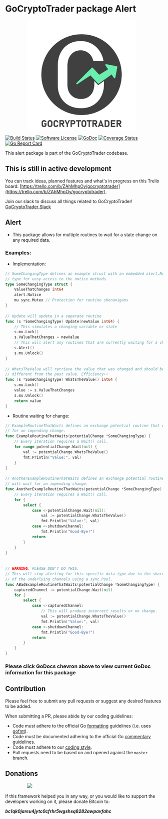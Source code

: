 # GoCryptoTrader package Alert

<img src="/common/gctlogo.png?raw=true" width="350px" height="350px" hspace="70">


[![Build Status](https://github.com/otter-trade/coin-exchange-api/actions/workflows/tests.yml/badge.svg?branch=master)](https://github.com/otter-trade/coin-exchange-api/actions/workflows/tests.yml)
[![Software License](https://img.shields.io/badge/License-MIT-orange.svg?style=flat-square)](https://github.com/otter-trade/coin-exchange-api/blob/master/LICENSE)
[![GoDoc](https://godoc.org/github.com/otter-trade/coin-exchange-api?status.svg)](https://godoc.org/github.com/otter-trade/coin-exchange-api/exchanges/alert)
[![Coverage Status](http://codecov.io/github/otter-trade/coin-exchange-api/coverage.svg?branch=master)](http://codecov.io/github/otter-trade/coin-exchange-api?branch=master)
[![Go Report Card](https://goreportcard.com/badge/github.com/otter-trade/coin-exchange-api)](https://goreportcard.com/report/github.com/otter-trade/coin-exchange-api)


This alert package is part of the GoCryptoTrader codebase.

## This is still in active development

You can track ideas, planned features and what's in progress on this Trello board: [https://trello.com/b/ZAhMhpOy/gocryptotrader](https://trello.com/b/ZAhMhpOy/gocryptotrader).

Join our slack to discuss all things related to GoCryptoTrader! [GoCryptoTrader Slack](https://join.slack.com/t/gocryptotrader/shared_invite/enQtNTQ5NDAxMjA2Mjc5LTc5ZDE1ZTNiOGM3ZGMyMmY1NTAxYWZhODE0MWM5N2JlZDk1NDU0YTViYzk4NTk3OTRiMDQzNGQ1YTc4YmRlMTk)

## Alert

+ This package allows for multiple routines to wait for a state change on any required data.

### Examples:

+ Implementation:

```go
// SomeChangingType defines an example struct with an embedded alert.Notice
// type for easy access to the notice methods.
type SomeChangingType struct {
	ValueThatChanges int64
	alert.Notice
	mu sync.Mutex // Protection for routine shenanigans
}

// Update will update in a separate routine
func (s *SomeChangingType) Update(newValue int64) {
	// This simulates a changing variable or state
	s.mu.Lock()
	s.ValueThatChanges = newValue
	// This will alert any routines that are currently waiting for a change
	s.Alert()
	s.mu.Unlock()
}

// WhatsTheValue will retrieve the value that was changed and should be
// different from the past value. Efficiency++
func (s *SomeChangingType) WhatsTheValue() int64 {
	s.mu.Lock()
	value := s.ValueThatChanges
	s.mu.Unlock()
	return value
}
```

+ Routine waiting for change:

```go
// ExampleRoutineThatWaits defines an exchange potential routine that will wait
// for an impending change.
func ExampleRoutineThatWaits(potentialChange *SomeChangingType) {
	// Every iteration requires a Wait() call.
	for range potentialChange.Wait(nil) {
		val := potentialChange.WhatsTheValue()
		fmt.Println("Value:", val)
	}
}

// AnotherExampleRoutineThatWaits defines an exchange potential routine that 
// will wait for an impending change.
func AnotherExampleRoutineThatWaits(potentialChange *SomeChangingType) {
	// Every iteration requires a Wait() call.
	for {
		select {
			case <-potentialChange.Wait(nil):
				val := potentialChange.WhatsTheValue()
				fmt.Println("Value:", val)
			case <-shutdownChannel:
				fmt.Println("Good-Bye!")
			return 
		}
	}
}


// WARNING: PLEASE DON'T DO THIS.
// This will stop alerting for this specific data type due to the shared nature 
// of the underlying channels using a sync.Pool.
func ABadExampleRoutineThatWaits(potentialChange *SomeChangingType) {
	capturedChannel := potentialChange.Wait(nil)
	for {
		select {
			case <-capturedChannel:
				// This will produce incorrect results or no change. 
				val := potentialChange.WhatsTheValue()
				fmt.Println("Value:", val)
			case <-shutdownChannel:
				fmt.Println("Good-Bye!")
			return 
		}
	}
}
```

### Please click GoDocs chevron above to view current GoDoc information for this package

## Contribution

Please feel free to submit any pull requests or suggest any desired features to be added.

When submitting a PR, please abide by our coding guidelines:

+ Code must adhere to the official Go [formatting](https://golang.org/doc/effective_go.html#formatting) guidelines (i.e. uses [gofmt](https://golang.org/cmd/gofmt/)).
+ Code must be documented adhering to the official Go [commentary](https://golang.org/doc/effective_go.html#commentary) guidelines.
+ Code must adhere to our [coding style](https://github.com/otter-trade/coin-exchange-api/blob/master/doc/coding_style.md).
+ Pull requests need to be based on and opened against the `master` branch.

## Donations

<img src="https://github.com/otter-trade/coin-exchange-api/blob/master/web/src/assets/donate.png?raw=true" hspace="70">

If this framework helped you in any way, or you would like to support the developers working on it, please donate Bitcoin to:

***bc1qk0jareu4jytc0cfrhr5wgshsq8282awpavfahc***
